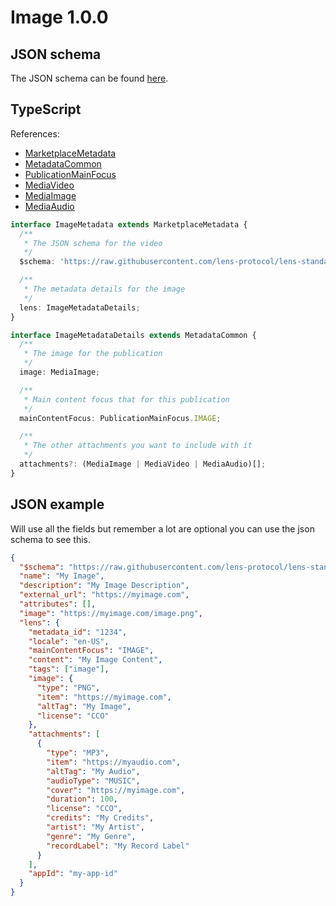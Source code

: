 # Image 1.0.0

## JSON schema

The JSON schema can be found [here](./schema.json).

## TypeScript

References:

- [MarketplaceMetadata](../../shared-ts-interfaces/marketplace-metadata.ts)
- [MetadataCommon](../../shared-ts-interfaces/metadata-common.ts)
- [PublicationMainFocus](../../shared-ts-interfaces/publication-main-focus.ts)
- [MediaVideo](../../shared-ts-interfaces/media-video.ts)
- [MediaImage](../../shared-ts-interfaces/media-image.ts)
- [MediaAudio](../../shared-ts-interfaces/media-audio.ts)

```ts
interface ImageMetadata extends MarketplaceMetadata {
  /**
   * The JSON schema for the video
   */
  $schema: 'https://raw.githubusercontent.com/lens-protocol/lens-standards/main/lens-metadata-standards/publication/image/1.0.0/schema.json';

  /**
   * The metadata details for the image
   */
  lens: ImageMetadataDetails;
}

interface ImageMetadataDetails extends MetadataCommon {
  /**
   * The image for the publication
   */
  image: MediaImage;

  /**
   * Main content focus that for this publication
   */
  mainContentFocus: PublicationMainFocus.IMAGE;

  /**
   * The other attachments you want to include with it
   */
  attachments?: (MediaImage | MediaVideo | MediaAudio)[];
}
```

## JSON example

Will use all the fields but remember a lot are optional you can use the json schema to see this.

```json
{
  "$schema": "https://raw.githubusercontent.com/lens-protocol/lens-standards/main/lens-metadata-standards/publication/image/1.0.0/schema.json",
  "name": "My Image",
  "description": "My Image Description",
  "external_url": "https://myimage.com",
  "attributes": [],
  "image": "https://myimage.com/image.png",
  "lens": {
    "metadata_id": "1234",
    "locale": "en-US",
    "mainContentFocus": "IMAGE",
    "content": "My Image Content",
    "tags": ["image"],
    "image": {
      "type": "PNG",
      "item": "https://myimage.com",
      "altTag": "My Image",
      "license": "CCO"
    },
    "attachments": [
      {
        "type": "MP3",
        "item": "https://myaudio.com",
        "altTag": "My Audio",
        "audioType": "MUSIC",
        "cover": "https://myimage.com",
        "duration": 100,
        "license": "CCO",
        "credits": "My Credits",
        "artist": "My Artist",
        "genre": "My Genre",
        "recordLabel": "My Record Label"
      }
    ],
    "appId": "my-app-id"
  }
}
```
